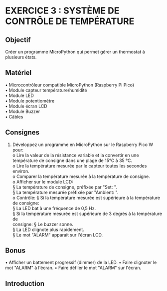 # EXERCICE 3 : SYSTÈME DE CONTRÔLE DE TEMPÉRATURE 
## Objectif
Créer un programme MicroPython qui permet gérer un thermostat à plusieurs états.
## Matériel
• Microcontrôleur compatible MicroPython (Raspberry Pi Pico)\
• Module capteur température/humidité\
• Module LED\
• Module potentiomètre\
• Module écran LCD\
• Module Buzzer\
• Câbles
## Consignes
1. Développez un programme en MicroPython sur le Raspberry Pico W pour: \
  o Lire la valeur de la résistance variable et la convertir en une température de consigne
    dans une plage de 15°C à 35 °C.\
  o Lire la température mesurée par le capteur toutes les secondes environ.\
  o Comparer la température mesurée à la température de consigne.\
  o Afficher sur le module LCD: \
    § La température de consigne, préfixée par "Set: ".\
    § La température mesurée préfixée par "Ambient: ".\
  o Contrôle:
    § Si la température mesurée est supérieure à la température de consigne: \
    § La LED bat à une fréquence de 0,5 Hz.\
    § Si la température mesurée est supérieure de 3 degrés à la température de \
      consigne: 
        § Le buzzer sonne.\
        § La LED clignote plus rapidement.\
        § Le mot "ALARM" apparait sur l'écran LCD.
## Bonus
• Afficher un battement progressif (dimmer) de la LED.
• Faire clignoter le mot "ALARM" à l'écran.
• Faire défiler le mot "ALARM" sur l'écran.
## Introduction
